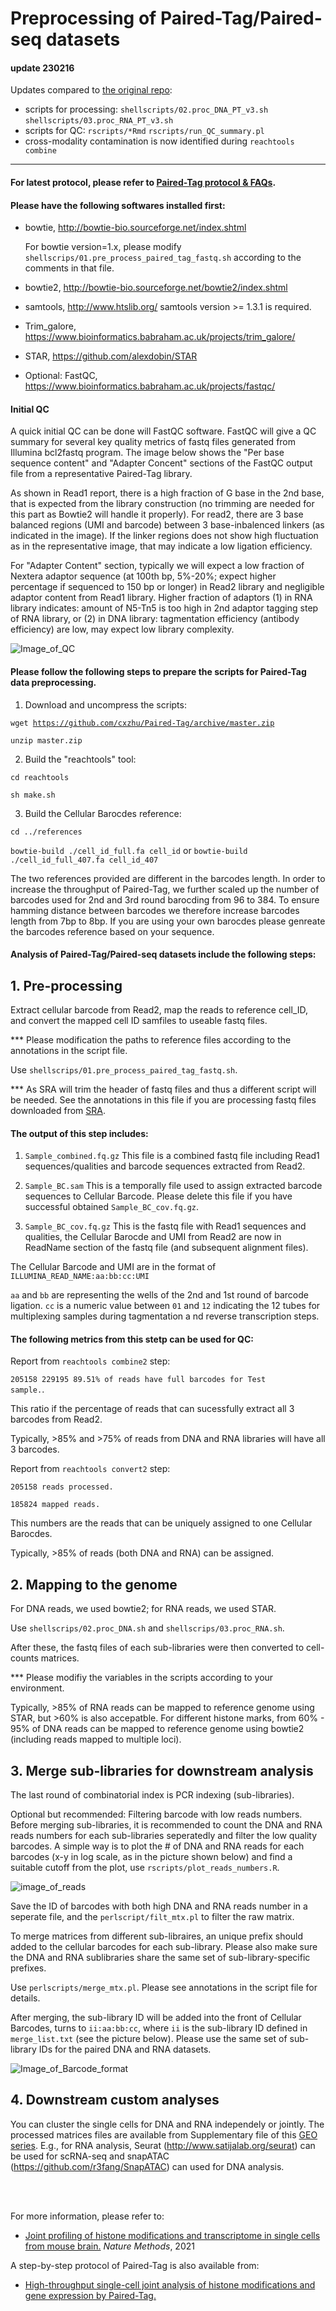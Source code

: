 # Preprocessing of Paired-Tag/Paired-seq datasets

#### update 230216
Updates compared to [the original repo](https://github.com/cxzhu/Paired-Tag):
- scripts for processing: 
   <code>shellscripts/02.proc_DNA_PT_v3.sh</code> 
   <code>shellscripts/03.proc_RNA_PT_v3.sh</code> 
- scripts for QC: 
   <code>rscripts/\*Rmd</code>
   <code>rscripts/run_QC_summary.pl</code>
- cross-modality contamination is now identified during <code>reachtools combine</code> 

***

#### For latest protocol, please refer to [Paired-Tag protocol & FAQs](https://github.com/cxzhu/Paired-Tag/tree/master/protocol).

#### Please have the following softwares installed first:

- bowtie, http://bowtie-bio.sourceforge.net/index.shtml
   
   For bowtie version=1.x, please modify <code>shellscrips/01.pre_process_paired_tag_fastq.sh</code> according to the comments in that file.

- bowtie2, http://bowtie-bio.sourceforge.net/bowtie2/index.shtml
- samtools, http://www.htslib.org/
   samtools version >= 1.3.1 is required.

- Trim_galore, https://www.bioinformatics.babraham.ac.uk/projects/trim_galore/

- STAR, https://github.com/alexdobin/STAR

- Optional: FastQC, https://www.bioinformatics.babraham.ac.uk/projects/fastqc/


#### Initial QC
A quick initial QC can be done will FastQC software. FastQC will give a QC summary for several key quality metrics of fastq files generated from Illumina bcl2fastq program. The image below shows the "Per base sequence content" and "Adapter Concent" sections of the FastQC output file from a representative Paired-Tag library. 

As shown in Read1 report, there is a high fraction of G base in the 2nd base, that is expected from the library construction (no trimming are needed for this part as Bowtie2 will handle it properly). For read2, there are 3 base balanced regions (UMI and barcode) between 3 base-inbalenced linkers (as indicated in the image). If the linker regions does not show high fluctuation as in the representative image, that may indicate a low ligation efficiency.

For "Adapter Content" section, typically we will expect a low fraction of Nextera adaptor sequence (at 100th bp, 5%-20%; expect higher percentage if sequenced to 150 bp or longer) in Read2 library and negligible adaptor content from Read1 library. Higher fraction of adaptors (1) in RNA library indicates: amount of N5-Tn5 is too high in 2nd adaptor tagging step of RNA library, or (2) in DNA library: tagmentation efficiency (antibody efficiency) are low, may expect low library complexity.

![Image_of_QC](https://github.com/cxzhu/Paired-Tag/blob/master/img/QC.png)

#### Please follow the following steps to prepare the scripts for Paired-Tag data preprocessing.

1. Download and uncompress the scripts: 

<code>wget https://github.com/cxzhu/Paired-Tag/archive/master.zip</code>

<code>unzip master.zip</code>

2. Build the "reachtools" tool:

<code>cd reachtools</code>

<code>sh make.sh</code>

3. Build the Cellular Barocdes reference:

<code>cd ../references</code>

<code>bowtie-build ./cell_id_full.fa cell_id</code>
or
<code>bowtie-build ./cell_id_full_407.fa cell_id_407</code>

The two references provided are different in the barcodes length. In order to increase the throughput of Paired-Tag, we further scaled up the number of barcodes used for 2nd and 3rd round barocding from 96 to 384. To ensure hamming distance between barcodes we therefore increase barcodes length from 7bp to 8bp. If you are using your own barocdes please genreate the barcodes reference based on your sequence. 


#### Analysis of Paired-Tag/Paired-seq datasets include the following steps:


## 1. Pre-processing
Extract cellular barcode from Read2, map the reads to reference cell_ID, and convert the mapped cell ID samfiles to useable fastq files.

*** Please modification the paths to reference files according to the annotations in the script file.

Use <code>shellscrips/01.pre_process_paired_tag_fastq.sh</code>.

*** As SRA will trim the header of fastq files and thus a different script will be needed. See the annotations in this file if you are processing fastq files downloaded from [SRA](https://www.ncbi.nlm.nih.gov/sra?term=SRP266461).


#### The output of this step includes:

1. <code>Sample_combined.fq.gz</code>  This file is a combined fastq file including Read1 sequences/qualities and barcode sequences extracted from Read2.

2. <code>Sample_BC.sam</code> This is a temporally file used to assign extracted barcode sequences to Cellular Barcode. Please delete this file if you have successful obtained <code>Sample_BC_cov.fq.gz</code>.

3. <code>Sample_BC_cov.fq.gz</code> This is the fastq file with Read1 sequences and qualities, the Cellular Barocde and UMI from Read2 are now in ReadName section of the fastq file (and subsequent alignment files).

The Cellular Barcode and UMI are in the format of <code>ILLUMINA_READ_NAME:aa:bb:cc:UMI</code>

<code>aa</code> and <code>bb</code> are representing the wells of the 2nd and 1st round of barcode ligation. <code>cc</code> is a numeric value between <code>01</code> and <code>12</code> indicating the 12 tubes for multiplexing samples during tagmentation a nd reverse transcription steps.

#### The following metrics from this stetp can be used for QC:

Report from <code>reachtools combine2</code> step:

<code>205158	229195	89.51% of reads have full barcodes for Test sample.</code>. 

This ratio if the percentage of reads that can sucessfully extract all 3 barcodes from Read2.

Typically, >85% and >75% of reads from DNA and RNA libraries will have all 3 barcodes.

Report from <code>reachtools convert2</code> step:

<code>205158 reads processed.</code>

<code>185824 mapped reads.</code>

This numbers are the reads that can be uniquely assigned to one Cellular Barocdes.

Typically, >85% of reads (both DNA and RNA) can be assigned.


## 2. Mapping to the genome
For DNA reads, we used bowtie2; for RNA reads, we used STAR.

Use <code>shellscrips/02.proc_DNA.sh</code> and <code>shellscrips/03.proc_RNA.sh</code>.

After these, the fastq files of each sub-libraries were then converted to cell-counts matrices.

*** Please modifiy the variables in the scripts according to your environment.

Typically, >85% of RNA reads can be mapped to reference genome using STAR, but >60% is also accepatble. For different histone marks, from 60% - 95% of DNA reads can be mapped to reference genome using bowtie2 (including reads mapped to multiple loci).


## 3. Merge sub-libraries for downstream analysis
The last round of combinatorial index is PCR indexing (sub-libraries). 

Optional but recommended: Filtering barcode with low reads numbers.
Before merging sub-libraries, it is recommended to count the DNA and RNA reads numbers for each sub-libraries seperatedly and filter the low quality barcodes. A simple way is to plot the # of DNA and RNA reads for each barcodes (x-y in log scale, as in the picture shown below) and find a suitable cutoff from the plot, use <code>rscripts/plot_reads_numbers.R</code>.

![image_of_reads](https://github.com/cxzhu/Paired-Tag/blob/master/img/reads_plot.png)

Save the ID of barcodes with both high DNA and RNA reads number in a seperate file, and the <code>perlscript/filt_mtx.pl</code> to filter the raw matrix.

To merge matrices from different sub-libraires, an unique prefix should added to the cellular barcodes for each sub-library. Please also make sure the DNA and RNA sublibraries share the same set of sub-library-specific prefixes.

Use <code>perlscripts/merge_mtx.pl</code>. Please see annotations in the script file for details.

After merging, the sub-library ID will be added into the front of Cellular Barcodes, turns to <code>ii:aa:bb:cc</code>, where <code>ii</code> is the sub-library ID defined in <code>merge_list.txt</code> (see the picture below). Please use the same set of sub-library IDs for the paired DNA and RNA datasets.

![Image_of_Barcode_format](https://github.com/cxzhu/Paired-Tag/blob/master/img/barcodes_format-01.png)

## 4. Downstream custom analyses
You can cluster the single cells for DNA and RNA independely or jointly. The processed matrices files are available from Supplementary file of this [GEO series](https://www.ncbi.nlm.nih.gov/geo/query/acc.cgi?acc=GSE152020). E.g., for RNA analysis, Seurat (http://www.satijalab.org/seurat) can be used for scRNA-seq and  snapATAC (https://github.com/r3fang/SnapATAC) can used for DNA analysis.


<br>
<br>
  
For more information, please refer to:

- [Joint profiling of histone modifications and transcriptome in single cells from mouse brain.](https://www.nature.com/articles/s41592-021-01060-3) <em>Nature Methods</em>, 2021

A step-by-step protocol of Paired-Tag is also available from:

- [High-throughput single-cell joint analysis of histone modifications and gene expression by Paired-Tag.](https://protocolexchange.researchsquare.com/article/pex-1301/v1)



